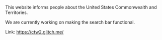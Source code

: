 This website informs people about the United States Commonwealth and Territories.

We are currently working on making the search bar functional.

Link: https://ctw2.glitch.me/
